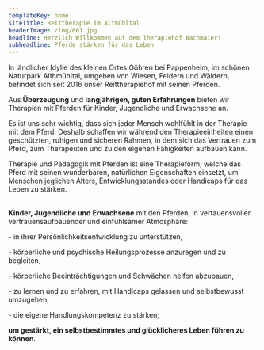 ```yaml
---
templateKey: home
siteTitle: Reittherapie im Altmühltal
headerImage: /img/001.jpg
headline: Herzlich Willkommen auf dem Therapiehof Bachmaier!
subheadline: Pferde stärken für das Leben
---
```

In ländlicher Idylle des kleinen Ortes Göhren bei Pappenheim, im schönen Naturpark Althmühltal, umgeben von Wiesen, Feldern und Wäldern, befindet sich seit 2016 unser Reittherapiehof mit seinen Pferden. 

Aus **Überzeugung** und **langjährigen, guten Erfahrungen** bieten wir Therapien mit Pferden für Kinder, Jugendliche und Erwachsene an.

Es ist uns sehr wichtig, dass sich jeder Mensch wohlfühlt in der Therapie mit dem Pferd. Deshalb schaffen wir während den Therapieeinheiten einen geschützten, ruhigen und sicheren Rahmen, in dem sich das Vertrauen zum Pferd, zum Therapeuten und zu den eigenen Fähigkeiten aufbauen kann.

Therapie und Pädagogik mit Pferden ist eine Therapieform, welche das Pferd mit seinen wunderbaren, natürlichen Eigenschaften einsetzt, um Menschen jeglichen Alters, Entwicklungsstandes oder Handicaps für das Leben zu stärken.

\
**Kinder, Jugendliche und Erwachsene** mit den Pferden, in vertauensvoller, vertrauensaufbauender und einfühlsamer Atmosphäre:

\- in ihrer Persönlichkeitsentwicklung zu unterstützen,

\- körperliche und psychische Heilungsprozesse anzuregen und zu begleiten,

\- körperliche Beeinträchtigungen und Schwächen helfen abzubauen,

\- zu lernen und zu erfahren, mit Handicaps gelassen und selbstbewusst umzugehen,

\- die eigene Handlungskompetenz zu stärken;

**um gestärkt, ein selbstbestimmtes und glücklicheres Leben führen zu können**.
